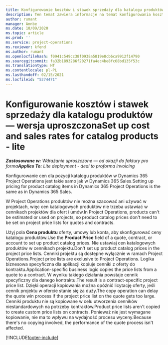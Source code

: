 ```yaml
---
title: Konfigurowanie kosztów i stawek sprzedaży dla katalogu produktów — wersja uproszczona
description: Ten temat zawiera informacje na temat konfigurowania kosztów i stawek sprzedaży dla towarów w katalogu produktów.
author: rumant
manager: Annbe
ms.date: 10/09/2020
ms.topic: article
ms.prod: ''
ms.service: project-operations
ms.reviewer: kfend
ms.author: rumant
ms.openlocfilehash: f0941c549cc38f0938a5819e8cb6ca9912f14790
ms.sourcegitcommit: fa32b1893286f20271fa4ec4be8fc68bd135f53c
ms.translationtype: HT
ms.contentlocale: pl-PL
ms.lasthandoff: 02/15/2021
ms.locfileid: "5274471"
---
```

# <a name="set-up-cost-and-sales-rates-for-catalog-products---lite"></a><span data-ttu-id="193da-103">Konfigurowanie kosztów i stawek sprzedaży dla katalogu produktów — wersja uproszczona</span><span class="sxs-lookup"><span data-stu-id="193da-103">Set up cost and sales rates for catalog products - lite</span></span>

<span data-ttu-id="193da-104">_**Zastosowane w:** Wdrażanie uproszczone — od okazji do faktury pro forma_</span><span class="sxs-lookup"><span data-stu-id="193da-104">_**Applies To:** Lite deployment - deal to proforma invoicing_</span></span>


<span data-ttu-id="193da-105">Konfigurowanie cen dla pozycji katalogu produktów w Dynamics 365 Project Operations jest takie samo jak w Dynamics 365 Sales.</span><span class="sxs-lookup"><span data-stu-id="193da-105">Setting up pricing for product catalog items in Dynamics 365 Project Operations is the same as in Dynamics 365 Sales.</span></span>

<span data-ttu-id="193da-106">W Project Operations produktów nie można szacować ani używać w projektach, więc cen katalogowych produktów nie trzeba ustawiać w cennikach projektów dla ofert i umów.</span><span class="sxs-lookup"><span data-stu-id="193da-106">In Project Operations, products can't be estimated or used on projects, so product catalog prices don't need to be set on project price lists for quotes and contracts.</span></span>

<span data-ttu-id="193da-107">Użyj pola **Cena produktu** oferty, umowy lub konta, aby skonfigurować ceny katalogu produktów.</span><span class="sxs-lookup"><span data-stu-id="193da-107">Use the **Product Price** field of a quote, contract, or account to set up product catalog prices.</span></span> <span data-ttu-id="193da-108">Nie ustawiaj cen katalogowych produktów w cennikach projektu.</span><span class="sxs-lookup"><span data-stu-id="193da-108">Don't set up product catalog prices in the project price lists.</span></span> <span data-ttu-id="193da-109">Cenniki projektu są dostępne wyłącznie w ramach Project Operations.</span><span class="sxs-lookup"><span data-stu-id="193da-109">Project price lists are exclusive to Project Operations.</span></span> <span data-ttu-id="193da-110">Logika biznesowa specyficzna dla aplikacji kopiuje cenniki z oferty do kontraktu.</span><span class="sxs-lookup"><span data-stu-id="193da-110">Application-specific business logic copies the price lists from a quote to a contract.</span></span> <span data-ttu-id="193da-111">W wyniku takiego działania powstaje cennik specyficzny dla danego kontraktu.</span><span class="sxs-lookup"><span data-stu-id="193da-111">The result is a contract-specific project price list.</span></span> <span data-ttu-id="193da-112">Dzięki operacji kopiowania można opóźnić licytację oferty, jeśli cennik projektu w ofercie stanie się za duży.</span><span class="sxs-lookup"><span data-stu-id="193da-112">The copy operation can delay the quote win process if the project price list on the quote gets too large.</span></span> <span data-ttu-id="193da-113">Cenniki produktu nie są kopiowane w celu utworzenia cenników niestandardowych na potrzeby kontraktów.</span><span class="sxs-lookup"><span data-stu-id="193da-113">Product price lists aren't copied to create custom price lists on contracts.</span></span> <span data-ttu-id="193da-114">Ponieważ nie jest wymagane kopiowanie, nie ma to wpływu na wydajność procesu wyceny.</span><span class="sxs-lookup"><span data-stu-id="193da-114">Because there's no copying involved, the performance of the quote process isn't affected.</span></span>


[!INCLUDE[footer-include](../../includes/footer-banner.md)]